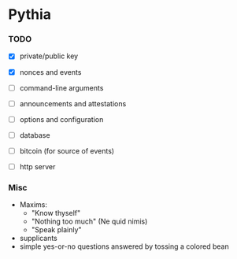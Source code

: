 Pythia
======

### TODO

- [x] private/public key 
- [x] nonces and events
- [ ] command-line arguments
- [ ] announcements and attestations
- [ ] options and configuration
- [ ] database
- [ ] bitcoin (for source of events)
- [ ] http server


### Misc

- Maxims:
    - "Know thyself"
    - "Nothing too much" (Ne quid nimis)
    - "Speak plainly"
- supplicants
- simple yes-or-no questions answered by tossing a colored bean
